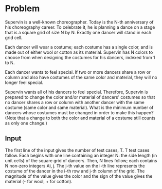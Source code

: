 # Problem

Supervin is a well-known choreographer. Today is the N-th anniversary of his choreography career. To celebrate it, he is planning a dance on a stage that is a square grid of size N by N. Exactly one dancer will stand in each grid cell.

Each dancer will wear a costume; each costume has a single color, and is made out of either wool or cotton as its material. Supervin has N colors to choose from when designing the costumes for his dancers, indexed from 1 to N.

Each dancer wants to feel special. If two or more dancers share a row or column and also have costumes of the same color and material, they will no longer feel special.

Supervin wants all of his dancers to feel special. Therefore, Supervin is prepared to change the color and/or material of dancers' costumes so that no dancer shares a row or column with another dancer with the same costume (same color and same material). What is the minimum number of dancers whose costumes must be changed in order to make this happen? (Note that a change to both the color and material of a costume still counts as only one change.)

## Input

The first line of the input gives the number of test cases, T. T test cases follow. Each begins with one line containing an integer N: the side length (in unit cells) of the square grid of dancers. Then, N lines follow; each contains N non-zero integers Ai, j. The j-th value on the i-th line represents the costume of the dancer in the i-th row and j-th column of the grid. The magnitude of the value gives the color and the sign of the value gives the material (- for wool, + for cotton).
